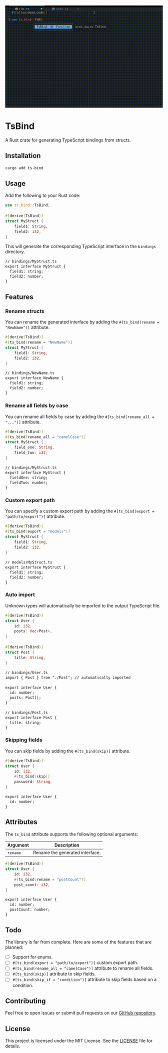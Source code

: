 ![TsBind How it works](./assets/ts-bind.gif)

# TsBind

A Rust crate for generating TypeScript bindings from structs.

## Installation

```bash
cargo add ts-bind
```

## Usage

Add the following to your Rust code:

```rust
use ts_bind::TsBind;

#[derive(TsBind)]
struct MyStruct {
    field1: String,
    field2: i32,
}
```

This will generate the corresponding TypeScript interface in the `bindings` directory.

```tsx
// bindings/MyStruct.ts
export interface MyStruct {
  field1: string;
  field2: number;
}
```

## Features

### Rename structs

You can rename the generated interface by adding the `#[ts_bind(rename = "NewName")]` attribute.

```rust
#[derive(TsBind)]
#[ts_bind(rename = "NewName")]
struct MyStruct {
    field1: String,
    field2: i32,
}
```

```tsx
// bindings/NewName.ts
export interface NewName {
  field1: string;
  field2: number;
}
```

### Rename all fields by case

You can rename all fields by case by adding the `#[ts_bind(rename_all = "...")]` attribute.

```rust
#[derive(TsBind)]
#[ts_bind(rename_all = "camelCase")]
struct MyStruct {
    field_one: String,
    field_two: i32,
}
```

```tsx
// bindings/MyStruct.ts
export interface MyStruct {
  fieldOne: string;
  fieldTwo: number;
}
```

### Custom export path

You can specify a custom export path by adding the `#[ts_bind(export = "path/to/export")]` attribute.

```rust
#[derive(TsBind)]
#[ts_bind(export = "models")]
struct MyStruct {
    field1: String,
    field2: i32,
}
```

```tsx
// models/MyStruct.ts
export interface MyStruct {
  field1: string;
  field2: number;
}
```

### Auto import

Unknown types will automatically be imported to the output TypeScript file.

```rust
#[derive(TsBind)]
struct User {
    id: i32,
    posts: Vec<Post>,
}

#[derive(TsBind)]
struct Post {
    title: String,
}
```

```tsx
// bindings/User.ts
import { Post } from "./Post"; // automatically imported

export interface User {
  id: number;
  posts: Post[];
}

// bindings/Post.ts
export interface Post {
  title: string;
}
```

### Skipping fields

You can skip fields by adding the `#[ts_bind(skip)]` attribute.

```rust
#[derive(TsBind)]
struct User {
    id: i32,
    #[ts_bind(skip)]
    password: String,
}
```

```tsx
export interface User {
  id: number;
}
```

## Attributes

The `ts_bind` attribute supports the following optional arguments:

| Argument | Description                     |
| -------- | ------------------------------- |
| `rename` | Rename the generated interface. |

```rust
#[derive(TsBind)]
struct User {
    id: i32,
    #[ts_bind(rename = "postCount")]
    post_count: i32,
}
```

```tsx
export interface User {
  id: number;
  postCount: number;
}
```

## Todo

The library is far from complete. Here are some of the features that are planned:

- [ ] Support for enums.
- [ ] `#[ts_bind(export = "path/to/export")]` custom export path.
- [ ] `#[ts_bind(rename_all = "camelCase")]` attribute to rename all fields.
- [ ] `#[ts_bind(skip)]` attribute to skip fields.
- [ ] `#[ts_bind(skip_if = "condition")]` attribute to skip fields based on a condition.

## Contributing

Feel free to open issues or submit pull requests on our [GitHub repository](https://github.com/dcodesdev/ts-bind).

## License

This project is licensed under the MIT License. See the [LICENSE](LICENSE) file for details.
